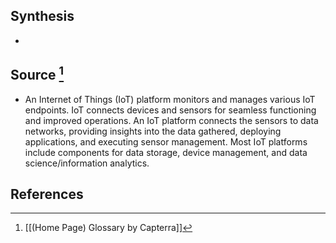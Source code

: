## Synthesis
- 
## Source [^1]
- An Internet of Things (IoT) platform monitors and manages various IoT endpoints. IoT connects devices and sensors for seamless functioning and improved operations. An IoT platform connects the sensors to data networks, providing insights into the data gathered, deploying applications, and executing sensor management. Most IoT platforms include components for data storage, device management, and data science/information analytics.
## References

[^1]: [[(Home Page) Glossary by Capterra]]